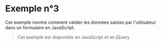# Exemple n°3

Cet exemple montre comment valider les données saisies par l'utilisateur dans un formulaire en JavaScript.

> Cet exemple est disponible en JavaScript et en jQuery
